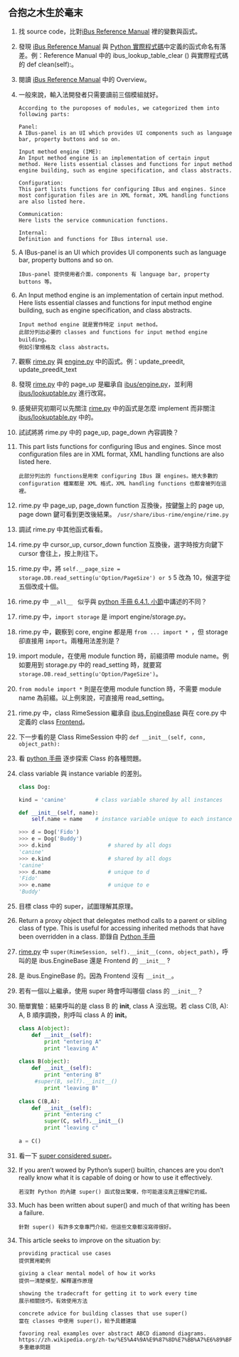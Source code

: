 ## 合抱之木生於毫末

1. 找 source code，比對[iBus Reference Manual](http://ibus.github.io/docs/ibus-1.5/IBusLookupTable.html) 裡的變數與函式。

2. 發現 [iBus Reference Manual](http://ibus.github.io/docs/ibus-1.5/IBusLookupTable.html) 與 [Python 實際程式碼](https://github.com/ibus/ibus/blob/master/ibus/lookuptable.py)中定義的函式命名有落差。例：Reference Manual 中的 ibus_lookup_table_clear () 與實際程式碼的 def clean(self):。

3. 閱讀 [iBus Reference Manual](http://ibus.github.io/docs/ibus-1.5/index.html) 中的 Overview。

4. 一般來說，輸入法開發者只需要讀前三個模組就好。

    ```
    According to the puroposes of modules, we categorized them into following parts:
    
    Panel: 
    A IBus-panel is an UI which provides UI components such as language bar, property buttons and so on.
    
    Input method engine (IME): 
    An Input method engine is an implementation of certain input method. Here lists essential classes and functions for input method engine building, such as engine specification, and class abstracts.
    
    Configuration:
    This part lists functions for configuring IBus and engines. Since most configuration files are in XML format, XML handling functions are also listed here.
    
    Communication:
    Here lists the service communication functions.
    
    Internal:
    Definition and functions for IBus internal use.
    ```
5. A IBus-panel is an UI which provides UI components such as language bar, property buttons and so on.
    
    ```
    IBus-panel 提供使用者介面，components 有 language bar, property buttons 等。
    ```

6. An Input method engine is an implementation of certain input method. Here lists essential classes and functions for input method engine building, such as engine specification, and class abstracts.

    ```
    Input method engine 就是實作特定 input method。
    此部分列出必要的 classes and functions for input method engine building。
    例如引擎規格及 class abstracts。
    ```

7. 觀察 [rime.py](https://github.com/deanboole/rime.py-trace/blob/master/ibus-rime/engine/rime.py) 與 [engine.py](https://github.com/ibus/ibus/blob/master/ibus/engine.py) 中的函式。例：update_preedit, update_preedit_text

8. 發現 [rime.py](https://github.com/deanboole/rime.py-trace/blob/a801e253353baca0fbce06b99f1aedebdd93a7c2/ibus-rime/engine/rime.py) 中的 page_up 是繼承自 [ibus/engine.py](https://github.com/ibus/ibus/blob/master/ibus/engine.py)，並利用 [ibus/lookuptable.py](https://github.com/ibus/ibus/blob/master/ibus/lookuptable.py) 進行改寫。

9. 感覺研究初期可以先關注 [rime.py](https://github.com/deanboole/rime.py-trace/blob/a801e253353baca0fbce06b99f1aedebdd93a7c2/ibus-rime/engine/rime.py) 中的函式是怎麼 implement 而非關注 [ibus/lookuptable.py](https://github.com/ibus/ibus/blob/master/ibus/lookuptable.py) 中的。

10. 試試將將 rime.py 中的 page_up, page_down 內容調換？

11. This part lists functions for configuring IBus and engines. Since most configuration files are in XML format, XML handling functions are also listed here.

    ```
    此部分列出的 functions是用來 configuring IBus 跟 engines。絕大多數的 configuration 檔案都是 XML 格式，XML handling functions 也都會被列在這裡。 
    ```

12. rime.py 中 page_up, page_down function 互換後，按鍵盤上的 page up, page down 鍵可看到更改後結果。 ```/usr/share/ibus-rime/engine/rime.py```

13. 調試 rime.py 中其他函式看看。 

14. rime.py 中 cursor_up, cursor_down function 互換後，選字時按方向鍵下 cursor 會往上，按上則往下。

15. rime.py 中，將 ```self.__page_size = storage.DB.read_setting(u'Option/PageSize') or 5``` 5 改為 10，候選字從五個改成十個。

16. rime.py 中 ```__all__ ``` 似乎與 [python 手冊 6.4.1. 小節](https://docs.python.org/2/tutorial/modules.html)中講述的不同？

17. rime.py 中，```import storage``` 是 import engine/storage.py。 

18. rime.py 中，觀察到 core, engine 都是用 ```from ... import * ```，但 storage 卻直接用 ```import```。兩種用法差別是？

19. import module，在使用 module function 時，前綴須帶 module name。例如要用到 storage.py 中的 read_setting 時，就要寫 ```storage.DB.read_setting(u'Option/PageSize')```。

20. ```from module import *``` 則是在使用 module function 時，不需要 module name 為前綴。以上例來說，可直接用 read_setting。

21. rime.py 中，class RimeSession 繼承自 [ibus.EngineBase](https://github.com/ibus/ibus/blob/0432aa66b8728bc266da3c2cca84587bc44b3557/ibus/engine.py) 與在 core.py 中定義的 class [Frontend](https://github.com/deanboole/rime.py-trace/blob/366ee52b59f796d8f42dbdc27feb19bf37eb7030/ibus-rime/engine/core.py)。

22. 下一步看的是 Class RimeSession 中的 ```def __init__(self, conn, object_path):``` 

23. 看 [python 手冊](https://docs.python.org/2/tutorial/classes.html) 逐步探索 Class 的各種問題。 

24. class variable 與 instance variable 的差別。

    ```python
    class Dog:

    kind = 'canine'         # class variable shared by all instances

    def __init__(self, name):
        self.name = name    # instance variable unique to each instance

    >>> d = Dog('Fido')
    >>> e = Dog('Buddy')
    >>> d.kind                  # shared by all dogs
    'canine'
    >>> e.kind                  # shared by all dogs
    'canine'
    >>> d.name                  # unique to d
    'Fido'
    >>> e.name                  # unique to e
    'Buddy'
    ```

25. 目標 class 中的 super，試圖理解其原理。

26. Return a proxy object that delegates method calls to a parent or sibling class of type. This is useful for accessing inherited methods that have been overridden in a class.  節錄自 [Python 手冊](https://docs.python.org/2/library/functions.html?highlight=super#super)

27. [rime.py](https://github.com/18z/rime.py-trace/blob/a801e253353baca0fbce06b99f1aedebdd93a7c2/ibus-rime/engine/rime.py) 中 ```super(RimeSession, self).__init__(conn, object_path)```，呼叫的是 ibus.EngineBase 還是 Frontend 的 ```__init__``` ?

28. 是 ibus.EngineBase 的。因為 Frontend 沒有 ```__init__```。 

29. 若有一個以上繼承，使用 super 時會呼叫哪個 class 的 ```__init__```？ 

30. 簡單實驗：結果呼叫的是 class B 的 __init__, class A 沒出現。若 class C(B, A): A, B 順序調換，則呼叫 class A 的 __init__。 

    ```python
    class A(object):
        def __init__(self):
            print "entering A"
            print "leaving A"
 
    class B(object):
        def __init__(self):
            print "entering B"
         #super(B, self).__init__()
            print "leaving B"
 
    class C(B,A):
        def __init__(self):
            print "entering c"
            super(C, self).__init__()
            print "leaving c"
 
    a = C() 
    ```

31. 看一下 [super considered super](https://rhettinger.wordpress.com/2011/05/26/super-considered-super/)。

32. If you aren’t wowed by Python’s super() builtin, chances are you don’t really know what it is capable of doing or how to use it effectively.

    ```
    若沒對 Python 的內建 super() 函式發出驚嘆，你可能還沒真正理解它的威。
    ```

33. Much has been written about super() and much of that writing has been a failure.

    ```
    針對 super() 有許多文章專門介紹，但這些文章都沒寫得很好。
    ```

34. This article seeks to improve on the situation by:

    ```
    providing practical use cases
    提供實用範例
    
    giving a clear mental model of how it works
    提供一清楚模型，解釋運作原理
    
    showing the tradecraft for getting it to work every time
    展示相關技巧，有效使用方法
    
    concrete advice for building classes that use super()
    當在 classes 中使用 super()，給予具體建議
    
    favoring real examples over abstract ABCD diamond diagrams.
    https://zh.wikipedia.org/zh-tw/%E5%A4%9A%E9%87%8D%E7%BB%A7%E6%89%BF
    多重繼承問題
    ```
